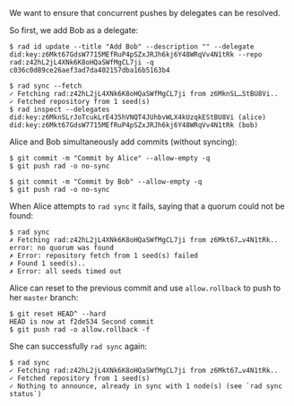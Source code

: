 We want to ensure that concurrent pushes by delegates can be resolved.

So first, we add Bob as a delegate:

``` ~alice
$ rad id update --title "Add Bob" --description "" --delegate did:key:z6Mkt67GdsW7715MEfRuP4pSZxJRJh6kj6Y48WRqVv4N1tRk --repo rad:z42hL2jL4XNk6K8oHQaSWfMgCL7ji -q
c036c0d89ce26aef3ad7da402157dba16b5163b4
```

``` ~bob
$ rad sync --fetch
✓ Fetching rad:z42hL2jL4XNk6K8oHQaSWfMgCL7ji from z6MknSL…StBU8Vi..
✓ Fetched repository from 1 seed(s)
$ rad inspect --delegates
did:key:z6MknSLrJoTcukLrE435hVNQT4JUhbvWLX4kUzqkEStBU8Vi (alice)
did:key:z6Mkt67GdsW7715MEfRuP4pSZxJRJh6kj6Y48WRqVv4N1tRk (bob)
```

Alice and Bob simultaneously add commits (without syncing):

``` ~alice
$ git commit -m "Commit by Alice" --allow-empty -q
$ git push rad -o no-sync
```

``` ~bob
$ git commit -m "Commit by Bob" --allow-empty -q
$ git push rad -o no-sync
```

When Alice attempts to `rad sync` it fails, saying that a quorum could not be
found:

``` ~alice (fails)
$ rad sync
✗ Fetching rad:z42hL2jL4XNk6K8oHQaSWfMgCL7ji from z6Mkt67…v4N1tRk.. error: no quorum was found
✗ Error: repository fetch from 1 seed(s) failed
✗ Found 1 seed(s)..
✗ Error: all seeds timed out
```

Alice can reset to the previous commit and use `allow.rollback` to push to her
`master` branch:

``` ~alice
$ git reset HEAD^ --hard
HEAD is now at f2de534 Second commit
$ git push rad -o allow.rollback -f
```

She can successfully `rad sync` again:

``` ~alice
$ rad sync
✓ Fetching rad:z42hL2jL4XNk6K8oHQaSWfMgCL7ji from z6Mkt67…v4N1tRk..
✓ Fetched repository from 1 seed(s)
✓ Nothing to announce, already in sync with 1 node(s) (see `rad sync status`)
```
